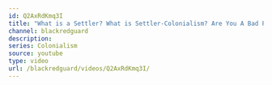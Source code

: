 ```yaml
---
id: Q2AxRdKmq3I
title: "What is a Settler? What is Settler-Colonialism? Are You A Bad Person?"
channel: blackredguard
description:
series: Colonialism
source: youtube
type: video
url: /blackredguard/videos/Q2AxRdKmq3I/
---
```

